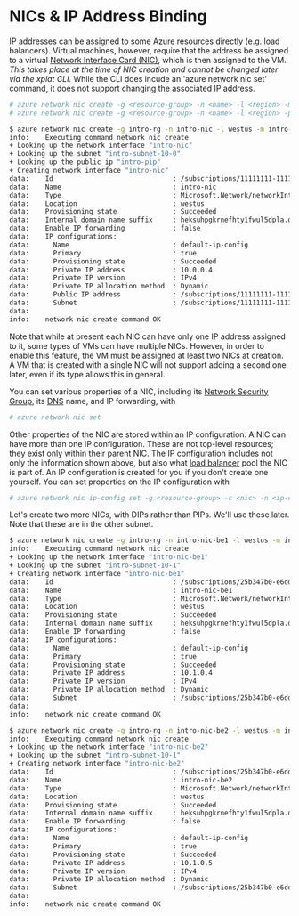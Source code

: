 NICs & IP Address Binding
=========================

IP addresses can be assigned to some Azure resources directly (e.g. load
balancers).  Virtual machines, however, require that the address be assigned
to a virtual [Network Interface Card (NIC)](https://azure.microsoft.com/en-us/documentation/articles/virtual-network-network-interface-overview/), which is then assigned to the VM. *This takes place at the time of
NIC creation and cannot be changed later via the xplat CLI.*  While the CLI does
incude an 'azure network nic set' command, it does not support changing
the associated IP address.

```bash
# azure network nic create -g <resource-group> -n <name> -l <region> -m <vnet-name> -k <subnet-name> -a <private-ip>
# azure network nic create -g <resource-group> -n <name> -l <region> -p <public-ip-name>

$ azure network nic create -g intro-rg -n intro-nic -l westus -m intro-vnet -k intro-subnet-10-0 -p intro-pip
info:    Executing command network nic create
+ Looking up the network interface "intro-nic"                                 
+ Looking up the subnet "intro-subnet-10-0"                                    
+ Looking up the public ip "intro-pip"                                         
+ Creating network interface "intro-nic"                                       
data:    Id                              : /subscriptions/11111111-1111-1111-1111-111111111111/resourceGroups/intro-rg/providers/Microsoft.Network/networkInterfaces/intro-nic
data:    Name                            : intro-nic
data:    Type                            : Microsoft.Network/networkInterfaces
data:    Location                        : westus
data:    Provisioning state              : Succeeded
data:    Internal domain name suffix     : heksuhpgkrnefhty1fwul5dpla.dx.internal.cloudapp.net
data:    Enable IP forwarding            : false
data:    IP configurations:
data:      Name                          : default-ip-config
data:      Primary                       : true
data:      Provisioning state            : Succeeded
data:      Private IP address            : 10.0.0.4
data:      Private IP version            : IPv4
data:      Private IP allocation method  : Dynamic
data:      Public IP address             : /subscriptions/11111111-1111-1111-1111-111111111111/resourceGroups/intro-rg/providers/Microsoft.Network/publicIPAddresses/intro-pip
data:      Subnet                        : /subscriptions/11111111-1111-1111-1111-111111111111/resourceGroups/intro-rg/providers/Microsoft.Network/virtualNetworks/intro-vnet/subnets/intro-subnet-10-0
data:     
info:    network nic create command OK
```

Note that while at present each NIC can have only one IP address assigned to
it, some types of VMs can have multiple NICs.  However, in order to enable this feature, the VM must be assigned at least two NICs at creation.  A VM that is
created with a single NIC will not support adding a second one later, even if
its type allows this in general.

You can set various properties of a NIC, including its [Network Security
Group](nsgs.md), its [DNS](dns.md) name, and IP forwarding, with

```bash
# azure network nic set
``` 

Other properties of the NIC are stored within an IP configuration.  A NIC can
have more than one IP configuration.  These are not top-level resources; they
exist only within their parent NIC.  The IP configuration includes not only
the information shown above, but also what [load balancer](lbs.md) pool the
NIC is part of.  An IP configuration is created for you if you don't create
one yourself.  You can set properties on the IP configuration with

```bash
# azure network nic ip-config set -g <resource-group> -c <nic> -n <ip-config-name>
```

Let's create two more NICs, with DIPs rather than PIPs.  We'll use these
later.  Note that these are in the other subnet.

```bash
$ azure network nic create -g intro-rg -n intro-nic-be1 -l westus -m intro-vnet -k intro-subnet-10-1
info:    Executing command network nic create
+ Looking up the network interface "intro-nic-be1"                             
+ Looking up the subnet "intro-subnet-10-1"                                    
+ Creating network interface "intro-nic-be1"                                   
data:    Id                              : /subscriptions/25b347b0-e6dd-45c1-bb11-529e36438d8f/resourceGroups/intro-rg/providers/Microsoft.Network/networkInterfaces/intro-nic-be1
data:    Name                            : intro-nic-be1
data:    Type                            : Microsoft.Network/networkInterfaces
data:    Location                        : westus
data:    Provisioning state              : Succeeded
data:    Internal domain name suffix     : heksuhpgkrnefhty1fwul5dpla.dx.internal.cloudapp.net
data:    Enable IP forwarding            : false
data:    IP configurations:
data:      Name                          : default-ip-config
data:      Primary                       : true
data:      Provisioning state            : Succeeded
data:      Private IP address            : 10.1.0.4
data:      Private IP version            : IPv4
data:      Private IP allocation method  : Dynamic
data:      Subnet                        : /subscriptions/25b347b0-e6dd-45c1-bb11-529e36438d8f/resourceGroups/intro-rg/providers/Microsoft.Network/virtualNetworks/intro-vnet/subnets/intro-subnet-10-1
data:     
info:    network nic create command OK
```

```bash
$ azure network nic create -g intro-rg -n intro-nic-be2 -l westus -m intro-vnet -k intro-subnet-10-1
info:    Executing command network nic create
+ Looking up the network interface "intro-nic-be2"                             
+ Looking up the subnet "intro-subnet-10-1"                                    
+ Creating network interface "intro-nic-be2"                                   
data:    Id                              : /subscriptions/25b347b0-e6dd-45c1-bb11-529e36438d8f/resourceGroups/intro-rg/providers/Microsoft.Network/networkInterfaces/intro-nic-be2
data:    Name                            : intro-nic-be2
data:    Type                            : Microsoft.Network/networkInterfaces
data:    Location                        : westus
data:    Provisioning state              : Succeeded
data:    Internal domain name suffix     : heksuhpgkrnefhty1fwul5dpla.dx.internal.cloudapp.net
data:    Enable IP forwarding            : false
data:    IP configurations:
data:      Name                          : default-ip-config
data:      Primary                       : true
data:      Provisioning state            : Succeeded
data:      Private IP address            : 10.1.0.5
data:      Private IP version            : IPv4
data:      Private IP allocation method  : Dynamic
data:      Subnet                        : /subscriptions/25b347b0-e6dd-45c1-bb11-529e36438d8f/resourceGroups/intro-rg/providers/Microsoft.Network/virtualNetworks/intro-vnet/subnets/intro-subnet-10-1
data:     
info:    network nic create command OK
```
